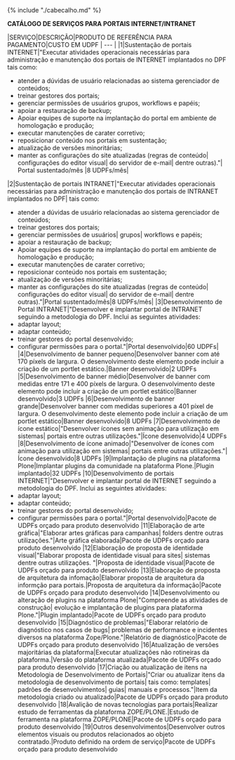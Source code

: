 {% include "./cabecalho.md" %}

**CATÁLOGO DE SERVIÇOS PARA PORTAIS INTERNET/INTRANET**

|SERVIÇO|DESCRIÇÃO|PRODUTO DE REFERÊNCIA PARA PAGAMENTO|CUSTO EM UDPF
| --- |
|1|Sustentação de portais INTERNET|"Executar atividades operacionais necessárias para administração e manutenção dos portais de INTERNET implantados no DPF tais como: 
- atender a dúvidas de usuário relacionadas ao sistema gerenciador de conteúdos; 
- treinar gestores dos portais; 
- gerenciar permissões de usuários grupos, workflows e papéis;  
- apoiar a restauração de backup;
- Apoiar equipes de suporte na implantação do portal em ambiente de homologação e produção;
- executar manutenções de carater corretivo;
- reposicionar conteúdo nos portais em sustentação;
- atualização de versões minoritárias;
- manter as configurações do site atualizadas (regras de conteúdo| configurações do editor visual| do servidor de e-mail| dentre outras)."| Portal sustentado/mês |8 UDPFs/mês|

|2|Sustentação de portais INTRANET|"Executar atividades operacionais necessárias para administração e manutenção dos portais de INTRANET implantados no DPF| tais como:
- atender a dúvidas de usuário relacionadas ao sistema gerenciador de conteúdos;
- treinar gestores dos portais;
- gerenciar permissões de usuários| grupos| workflows e papéis;
- apoiar a restauração de backup;
- Apoiar equipes de suporte na implantação do portal em ambiente de homologação e produção;
- executar manutenções de carater corretivo;
- reposicionar conteúdo nos portais em sustentação;
- atualização de versões minoritárias;
- manter as configurações do site atualizadas (regras de conteúdo| configurações do editor visual| do servidor de e-mail| dentre outras)."|Portal sustentado/mês|8 UDPFs/mês|
|3|Desenvolvimento de Portal INTRANET|"Desenvolver e implantar portal de INTRANET seguindo a metodologia do DPF. Inclui as seguintes atividades:
- adaptar layout;
- adaptar conteúdo;
- treinar gestores do portal desenvolvido;
- configurar permissões para o portal."|Portal desenvolvido|60 UDPFs|
|4|Desenvolvimento de banner pequeno|Desenvolver banner com até 170 píxels de largura. O desenvolvimento deste elemento pode incluir a criação de um portlet estático.|Banner desenvolvido|2 UDPFs
|5|Desenvolvimento de banner médio|Desenvolver de banner com medidas entre 171 e  400 píxels de largura. O desenvolvimento deste elemento pode incluir a criação de um portlet estático|Banner desenvolvido|3 UDPFs
|6|Desenvolvimento de banner grande|Desenvolver banner com medidas superiores a 401 píxel de largura. O desenvolvimento deste elemento pode incluir a criação de um portlet estático|Banner desenvolvido|8 UDPFs
|7|Desenvolvimento de ícone estático|"Desenvolver ícones sem animação para utilização em sistemas| portais  entre outras utilizações."|Ícone desenvolvido|4 UDPFs
|8|Desenvolvimento de ícone animado|"Desenvolver de ícones com animação para utilização em sistemas| portais entre outras utilizações."|Ícone desenvolvido|8 UDPFs
|9|Implantação de plugins na plataforma Plone|Implantar plugins da comunidade na plataforma Plone.|Plugin implantado|32 UDPFs
|10|Desenvolvimento de portais INTERNET|"Desenvolver e implantar portal de INTERNET seguindo a metodologia do DPF. Inclui as seguintes atividades:
- adaptar layout;
- adaptar conteúdo;
- treinar gestores do portal desenvolvido;
- configurar permissões para o portal."|Portal desenvolvido|Pacote de UDPFs orçado para produto desenvolvido 
|11|Elaboração de arte gráfica|"Elaborar artes gráficas para campanhas| folders dentre outras utilizações."|Arte gráfica elaborada|Pacote de UDPFs orçado para produto desenvolvido 
|12|Elaboração de proposta de identidade visual|"Elaborar proposta de identidade visual para sites| sistemas dentre outras utilizações. "|Proposta de identidade visual|Pacote de UDPFs orçado para produto desenvolvido 
|13|Elaboração de proposta de arquitetura da infomação|Elaborar proposta de arquitetura da informção para portais.|Proposta de arquitetura da informação|Pacote de UDPFs orçado para produto desenvolvido 
|14|Desenvolvimento ou alteração de  plugins na plataforma Plone|"Compreende as atividades de construção| evolução e implantação de plugins para plataforma Plone."|Plugin implantado|Pacote de UDPFs orçado para produto desenvolvido 
|15|Diagnóstico de problemas|"Elaborar relatório de diagnóstico nos casos de bugs| problemas de performance e incidentes diversos na plataforma Zope/Plone."|Relatório de diagnóstico|Pacote de UDPFs orçado para produto desenvolvido 
|16|Atualização de versões majoritárias da plataforma|Executar atualizações não rotineiras da plataforma.|Versão do plataforma atualizada|Pacote de UDPFs orçado para produto desenvolvido 
|17|Criação ou atualização de itens na Metodologia de  Desenvolvimento de Portais|"Criar ou atualizar itens da metodologia de desenvolvimento de portais| tais como: templates| padrões de desenvolvimentos| guias| manuais e processos."|Item da metodologia criado ou atualizado|Pacote de UDPFs orçado para produto desenvolvido 
|18|Avalição de novas tecnologias para portais|Realizar estudo de ferramentas da plataforma ZOPE/PLONE.|Estudo de ferramenta na plataforma ZOPE/PLONE|Pacote de UDPFs orçado para produto desenvolvido 
|19|Outros desenvolvimentos|Desenvolver outros elementos visuais ou produtos relacionados ao objeto contratado.|Produto definido na ordem de serviço|Pacote de UDPFs orçado para produto desenvolvido 
